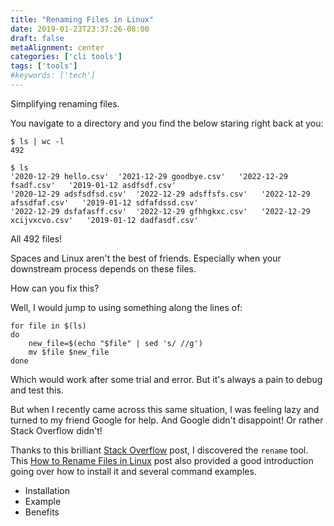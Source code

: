 ```yaml
---
title: "Renaming Files in Linux"
date: 2019-01-23T23:37:26-08:00
draft: false
metaAlignment: center
categories: ['cli tools']
tags: ['tools']
#keywords: ['tech']
---
```


Simplifying renaming files.

<!--more-->

You navigate to a directory and you find the below staring right back at you:

```
$ ls | wc -l
492
```

```
$ ls
'2020-12-29 hello.csv'  '2021-12-29 goodbye.csv'   '2022-12-29 fsadf.csv'   '2019-01-12 asdfsdf.csv'
'2020-12-29 adsfsdfsd.csv'  '2022-12-29 adsffsfs.csv'   '2022-12-29 afssdfaf.csv'   '2019-01-12 sdfafdssd.csv'
'2022-12-29 dsfafasff.csv'  '2022-12-29 gfhhgkxc.csv'   '2022-12-29 xcijvxcvo.csv'   '2019-01-12 dadfasdf.csv'
```

All 492 files!

Spaces and Linux aren't the best of friends. Especially when your downstream process depends on these files.

How can you fix this?

Well, I would jump to using something along the lines of:

```
for file in $(ls)
do
	new_file=$(echo "$file" | sed 's/ //g')
	mv $file $new_file
done
```

Which would work after some trial and error. But it's always a pain to debug and test this.

But when I recently came across this same situation, I was feeling lazy and turned to my friend Google for help. And Google didn't disappoint! Or rather Stack Overflow didn't!

Thanks to this brilliant [Stack Overflow] post, I discovered the `rename` tool. This [How to Rename Files in Linux] post also provided a good introduction going over how to install it and several command examples.

- Installation
- Example
- Benefits


[//]: # (References)

[Stack Overflow]: https://superuser.com/questions/295994/how-do-i-rename-files-with-spaces-using-the-linux-shell/295997
[How to Rename Files in Linux]: https://linuxize.com/post/how-to-rename-files-in-linux/